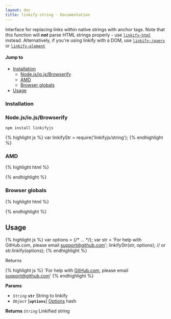```yaml
---
layout: doc
title: linkify-string · Documentation
---
```


Interface for replacing links within native strings with anchor tags. Note that this function will ***not*** parse HTML strings properly - use [`linkify-html`](linkify-html.html) instead. Alternatively, if you're using linkify with a DOM, use [`linkify-jquery`](linkify-html.html) or [`linkify-element`](linkify-element.html)

#### Jump to

* [Installation](#installation)
  * [Node.js/io.js/Browserify](#nodejsiojsbrowserify)
  * [AMD](#amd)
  * [Browser globals](#browser-globals)
* [Usage](#usage)

### Installation

### Node.js/io.js/Browserify

```
npm install linkifyjs
```

{% highlight js %}
var linkifyStr = require('linkifyjs/string');
{% endhighlight %}

### AMD

{% highlight html %}
<script src="linkify.amd.js"></script>
<script src="linkify-string.amd.js"></script>
<script>
  require(['linkify-string'], function (linkifyStr) {
    // …
  });
</script>
{% endhighlight %}

### Browser globals

{% highlight html %}
<script src="linkify.js"></script>
<script src="linkify-string.js"></script>
{% endhighlight %}

## Usage

{% highlight js %}
var options = {/* … */};
var str = 'For help with GitHub.com, please email support@github.com';
linkifyStr(str, options);
// or
str.linkify(options);
{% endhighlight %}

Returns

{% highlight js %}
'For help with <a href="http://github.com" target="_blank">GitHub.com</a>, please email <a href="mailto:support@github.com">support@github.com</a>'
{% endhighlight %}

**Params**

* _`String`_ **`str`** String to linkify
* _`Object`_ [**`options`**] [Options](options.html) hash

**Returns** _`String`_ Linkified string

